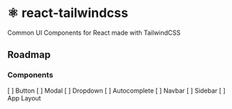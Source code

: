 # ⚛️ react-tailwindcss
Common UI Components for React made with TailwindCSS

## Roadmap

### Components

[ ] Button
[ ] Modal
[ ] Dropdown
[ ] Autocomplete
[ ] Navbar
[ ] Sidebar
[ ] App Layout
